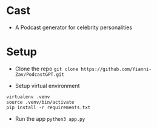 # Cast

- A Podcast generator for celebrity personalities


# Setup

- Clone the repo
`git clone https://github.com/Yianni-Zav/PodcastGPT.git`

- Setup virtual environment
```
virtualenv .venv
source .venv/bin/activate
pip install -r requirements.txt
```

- Run the app
`python3 app.py`
